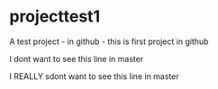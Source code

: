 # projecttest1
 A test project - in github - this is first project in github

I dont want to see this line in master

I REALLY sdont want to see this line in master
